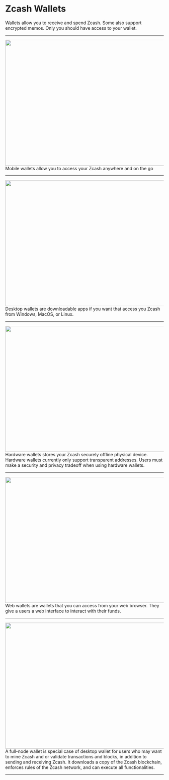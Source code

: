 # Zcash Wallets

Wallets allow you to receive and spend Zcash. Some also support encrypted memos. Only you should have access to your wallet.

---


<a href="/site/Using_Zcash/Wallets/Mobile_Wallets">
    <img src="https://i.ibb.co/C60YDX0/Mobile-Card.png" alt="" width="700" height="400"/>
</a>



<aside>
Mobile wallets allow you to access your Zcash anywhere and on the go

</aside>

---


<a href="/site/Using_Zcash/Wallets/Desktop_Wallets">
    <img src="https://i.ibb.co/Fbp5XRs/Desktop-Card.png" alt="" width="700" height="400"/>
</a>

<aside>
Desktop wallets are downloadable apps if you want that access you Zcash from Windows, MacOS, or Linux.

</aside>

---

<a href="/site/Using_Zcash/Wallets/Hardware_Wallets">
    <img src="https://i.ibb.co/ypf6t16/Hardware-Card.png" alt="" width="700" height="400"/>
</a>

<aside>
Hardware wallets stores your Zcash securely offline physical device. Hardware wallets currently only support transparent addresses. Users must make a security and privacy tradeoff when using hardware wallets.

</aside>

---

<a href="/site/Using_Zcash/Wallets/Web_Wallets">
    <img src="https://i.ibb.co/HtJjJjT/WebCard.png" alt="" width="700" height="400"/>
</a>


<aside>
Web wallets are wallets that you can access from your web browser. They give a users a web interface to interact with their funds.

</aside>

---

<a href="/site/Using_Zcash/Wallets/Full_Node_Wallets">
    <img src="https://i.ibb.co/xLdmmfP/Full-Node-Card.png" alt="" width="700" height="400"/>
</a>


<aside>
A full-node wallet is special case of desktop wallet for users who may want to mine Zcash and or validate transactions and blocks, in addition to sending and receiving Zcash. It downloads a copy of the Zcash blockchain, enforces rules of the Zcash network, and can execute all functionalities.

</aside>

---
